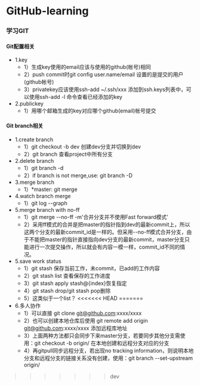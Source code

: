 # GitHub-learning
### 学习GIT
#### Git配置相关
- 1.key
    + 1）生成key使用的email应该与使用的github(帐号)相同
    + 2）push commit时git config user.name/email 设置的是提交的用户(github帐号)
    + 3）privatekey应该使用ssh-add ~/.ssh/xxx 添加到ssh.keys列表中，可以使用ssh-add -l 命令查看已经添加的key
- 2.publickey
    + 1）用哪个邮箱生成的key对应哪个github(email)帐号提交

#### Git branch相关
- 1.create branch
    + 1）git checkout -b dev 创建dev分支并切换到dev
    + 2）git branch 查看project中所有分支
- 2.delete branch
    + 1）git branch -d <branchname>
    + 2）if branch is not merge,use: git branch -D <branchname>
- 3.merge branch
    + 1）*master: git merge <branchname>
- 4.watch branch merge
    + 1）git log --graph
- 5.merge branch with no-ff
    + 1）git merge --no-ff -m'合并分支并不使用Fast forward模式' <branchname>
    + 2）采用ff模式的合并是把master的指针指到dev的最新commit上，所以这两个分支的最新commit_id是一样的。但采用--no-ff模式合并分支，由于不能把master的指针直接指向dev分支的最新commit，master分支只能进行一次提交操作，所以就会有内容一模一样，commit_id不同的情况。
- 5.save work status
    + 1）git stash 保存当前工作，未commit，已add的工作内容
    + 2）git stash list 查看保存的工作进度
    + 3）git stash apply stash@{index}恢复指定
    + 4）git stash drop/git stash pop删除
    + 5）这类似于一个list？
<<<<<<< HEAD
=======
- 6.多人协作
    + 1）可以直接 git clone git@github.com:xxxx/xxxx
    + 2）也可以创建本地仓库后使用 git remote add origin git@github.com:xxxx/xxxx 添加远程库地址
    + 3）上面两种方法都只会同步下来master分支，若要同步其他分支需使用：git checkout -b <branchname> origin/<branchname> 在本地创建和远程分支对应的分支
    + 4）再gitpull同步远程分支，若出现no tracking information，则说明本地分支和远程分支的链接关系没有创建，使用：git branch --set-upstream <branchname> origin/<branch-name>
>>>>>>> dev
